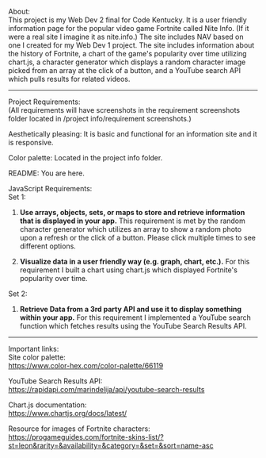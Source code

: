 About:
<br>
This project is my Web Dev 2 final for Code Kentucky. It is a user friendly information page for the popular video game Fortnite called Nite Info. (If it were a real site I imagine it as nite.info.) The site includes NAV based on one I created for my Web Dev 1 project. The site includes information about the history of Fortnite, a chart of the game's popularity over time utilizing chart.js, a character generator which displays a random character image picked from an array at the click of a button, and a YouTube search API which pulls results for related videos. 

----

Project Requirements:
<br>
(All requirements will have screenshots in the requirement screenshots folder located in /project info/requirement screenshots.) 

Aesthetically pleasing: It is basic and functional for an information site and it is responsive. 

Color palette: Located in the project info folder. 

README: You are here.

JavaScript Requirements:
<br>
Set 1:
<br>
1. <b> Use arrays, objects, sets, or maps to store and retrieve information that is displayed in your app.</b>
This requirement is met by the random character generator which utilizes an array to show a random photo upon a refresh or the click of a button. Please click multiple times to see different options.

2. <b>Visualize data in a user friendly way (e.g. graph, chart, etc.).</b>
For this requirement I built a chart using chart.js which displayed Fortnite's popularity over time. 

Set 2:
<br>
1. <b>Retrieve Data from a 3rd party API and use it to display something within your app.</b> 
For this requirement I implemented a YouTube search function which fetches results using the YouTube Search Results API.

----

Important links:
<br>
Site color palette:
<br>
https://www.color-hex.com/color-palette/66119

YouTube Search Results API:
<br>
https://rapidapi.com/marindelija/api/youtube-search-results

Chart.js documentation:
<br>
https://www.chartjs.org/docs/latest/

Resource for images of Fortnite characters:
<br>
https://progameguides.com/fortnite-skins-list/?st=leon&rarity=&availability=&category=&set=&sort=name-asc
